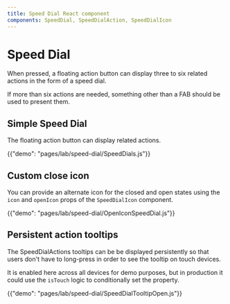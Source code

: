 ```yaml
---
title: Speed Dial React component
components: SpeedDial, SpeedDialAction, SpeedDialIcon
---
```


# Speed Dial

<p class="description">When pressed, a floating action button can display three to six related actions in the form of a speed dial.</p>

If more than six actions are needed, something other than a FAB should be used to present them.

## Simple Speed Dial

The floating action button can display related actions.

{{"demo": "pages/lab/speed-dial/SpeedDials.js"}}

## Custom close icon

You can provide an alternate icon for the closed and open states using the `icon` and `openIcon` props of the `SpeedDialIcon` component.

{{"demo": "pages/lab/speed-dial/OpenIconSpeedDial.js"}}

## Persistent action tooltips

The SpeedDialActions tooltips can be be displayed persistently so that users don't have to long-press in order to see the tooltip on touch devices.

It is enabled here across all devices for demo purposes, but in production it could use the `isTouch` logic to conditionally set the property.

{{"demo": "pages/lab/speed-dial/SpeedDialTooltipOpen.js"}}
